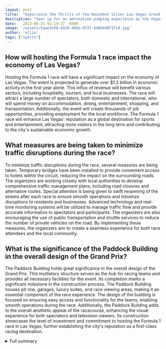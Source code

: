 ```yaml
---
layout: post
title:  "Experience the Thrills of the Heineken Silver Las Vegas Grand Prix"
description: "Gear up for an adrenaline-pumping experience as the Vegas Strip prepares to host its first Formula 1 race, the Heineken Silver Las Vegas Grand Prix."
date:   2023-08-21 01:19:27 -0400
image: '/assets/5aae3e58-d420-46bb-972f-6d0b03071fc0.jpg'
author: 'ellie'
tags: ["sports"]
---
```


## How will hosting the Formula 1 race impact the economy of Las Vegas?
Hosting the Formula 1 race will have a significant impact on the economy of Las Vegas. The event is projected to generate over $1.2 billion in economic activity in the first year alone. This influx of revenue will benefit various sectors, including hospitality, tourism, and local businesses. The race will attract a large number of spectators, both domestic and international, who will spend money on accommodation, dining, entertainment, shopping, and transportation. Additionally, the event will create thousands of job opportunities, providing employment for the local workforce. The Formula 1 race will enhance Las Vegas' reputation as a global destination for sports and entertainment, attracting more visitors in the long term and contributing to the city's sustainable economic growth.

## What measures are being taken to minimize traffic disruptions during the race?
To minimize traffic disruptions during the race, several measures are being taken. Temporary bridges have been installed to provide convenient access to hotels within the circuit, reducing the impact on the surrounding roads. The organizers are working closely with local authorities to develop comprehensive traffic management plans, including road closures and alternative routes. Special attention is being given to swift reopening of the streets after each race to ensure smooth operations and minimize disruptions to residents and businesses. Advanced technology and real-time monitoring systems will be utilized to manage traffic flow and provide accurate information to spectators and participants. The organizers are also encouraging the use of public transportation and shuttle services to reduce the number of private vehicles on the road. By implementing these measures, the organizers aim to create a seamless experience for both race attendees and the local community.

## What is the significance of the Paddock Building in the overall design of the Grand Prix?
The Paddock Building holds great significance in the overall design of the Grand Prix. This multistory structure serves as the hub for racing teams and provides all necessary facilities for the event. Its completion marks a significant milestone in the construction process. The Paddock Building houses pit row, garages, luxury suites, and race viewing areas, making it an essential component of the race experience. The design of the building is focused on ensuring easy access and functionality for the teams, enabling smooth operations during the race. Additionally, the Paddock Building adds to the overall aesthetic appeal of the racecourse, enhancing the visual experience for both spectators and television viewers. Its construction showcases the level of investment and commitment to hosting the Formula 1 race in Las Vegas, further establishing the city's reputation as a first-class racing destination.

<details>
  <summary>Full summary</summary>
The Vegas Strip is undergoing a massive transformation to host its first Formula 1 race, the Heineken Silver Las Vegas Grand Prix. This article provides an overview of the construction and design process, the development of the Paddock Building, ticket options, and the economic impact on Las Vegas.<br><br>In November 2022, John Malone's Liberty Media purchased 39 acres of land for the Paddock Building, signaling the race's commitment to the city. A groundbreaking ceremony was held later that same year, marking the official start of the construction process.<br><br>One of the main challenges faced during the transformation of the Vegas Strip was the street-paving project that began in April 2023. This project affected not only the Strip but also adjacent roads, causing some temporary traffic disruptions. However, these inconveniences were necessary to create a 3.8-mile raceway, ensuring a thrilling experience for racing enthusiasts.<br><br>Despite the roadwork challenges, the multistory Paddock Building was completed in record time. With an estimated cost of $480 million, this custom-built permanent structure is designed to accommodate racing teams and provide all necessary facilities for the Grand Prix.<br><br>To enhance the experience for attendees, a first-of-its-kind year-round membership program called the Wynn Grid Club has been launched. This exclusive program offers a range of benefits and behind-the-scenes access to the race. Additionally, a wide range of ticket options are available for those who want to witness the excitement firsthand.<br><br>Temporary bridges have been installed to facilitate access to hotels within the circuit, ensuring convenience for visitors. However, one of the biggest challenges faced by the organizers is minimizing traffic disruptions and reopening the streets after each race to ensure smooth operations.<br><br>In order to support the event, the Las Vegas Grand Prix has requested $40 million in funding from Clark County. This investment is expected to generate an estimated injection of $1.2 billion into the Vegas economy in the first year alone.<br><br>The Heineken Silver Las Vegas Grand Prix is set to take place on November 16-18, 2023. The race will be held on the iconic Las Vegas Strip, which will be transformed into a thrilling racecourse stretching 3.8 miles. Cars are expected to reach speeds of up to 212 mph, creating an unforgettable experience for both participants and spectators.<br><br>The construction of the Paddock Building has reached a significant milestone, with a unique cement barrier being raised to signify the progress. This 300,000-square-foot structure will house pit row, garages, luxury suites, and race viewing areas. Construction began in June 2022 and is on track to be completed by October 2023.<br><br>Ticket sales and hotel reservations for the Las Vegas Grand Prix have already begun, indicating the high anticipation for the event. A resurfacing project for the racecourse is also underway to ensure optimal racing conditions.<br><br>It is estimated that the race will attract over 100,000 spectators daily, further contributing to the economic impact on Las Vegas. The event is projected to create over $1.2 billion in economic activity and has already generated over 7,000 jobs for the community.<br><br>The Heineken Silver Las Vegas Grand Prix is not only a significant addition to the Formula 1 calendar but also a testament to the city's vibrant and dynamic nature. Set against the backdrop of the legendary neon lights, this event promises to be a spectacle for motorsport enthusiasts around the world.<br><br>Contact sales@f1lasvegasgp.com or call +1.702.628.5847 for more information and premium hospitality options. Don't miss out on the opportunity to witness history in the making. Get your tickets for the Heineken Silver Las Vegas Grand Prix and immerse yourself in the electrifying atmosphere of this world-class motorsport event on November 16-18, 2023.
</details>
